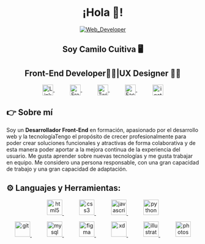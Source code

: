<h1 align="center">¡Hola 👋!</h1>
<p align="center">
  <a href="https://www.freepik.com/free-vector/hand-drawn-web-developers_12063795.htm#page=1&query=Web%20developer&position=15&from_view=search" target="blank" style="margin: 0 20px;">
    <img align="center" src="https://image.freepik.com/free-vector/hand-drawn-web-developers_23-2148819604.jpg" alt="Web_Developer"/>
  </a>
</p>

<h2 align="center">Soy Camilo Cuitiva  🖥️</h2>
<h2 align="center">Front-End Developer👨‍🎓|UX Designer 👨‍🎓</h2>
<p align="center">
    <a href="https://www.linkedin.com/in/cacuitiva/" target="blank" style="margin: 0 20px;">
      <img align="center" src="https://simpleicons.org/icons/linkedin.svg" alt="Linkedin - Camilo Cuitiva" height="28px" width="28px" />
    </a>
    <a href="https://www.freecodecamp.org/espanol/CaCuitiva" target="blank" style="margin: 0 20px;">
      <img align="center" src="https://simpleicons.org/icons/freecodecamp.svg" alt="FreeCodeCamp - Camilo Cuitiva" height="28px" width="28px" />
    </a>
    <a href="https://twitter.com/mundevux" target="blank" style="margin: 0 20px;">
      <img align="center" src="https://simpleicons.org/icons/twitter.svg" alt="Twitch - Eduardo Fierro Pro" height="28px" width="28px" />
    </a>
    <a href="https://www.facebook.com/Camilo.Cuitiva/" target="blank" style="margin: 0 20px;">
      <img align="center" src="https://simpleicons.org/icons/facebook.svg" alt="Facebook - Camilo Cuitiva" height="28px" width="28px" />
    </a>
    <a href="https://www.instagram.com/mundev.ux/" target="blank" style="margin: 0 20px;" >
      <img align="center" src="https://simpleicons.org/icons/instagram.svg" alt="instagram - Camilo Cuitiva" height="28px" width="28px" />
    </a>
</p>

## 👉 Sobre mí
Soy un **Desarrollador Front-End** en formación, apasionado por el desarrollo web y la tecnologíaTengo el propósito de crecer profesionalmente para poder crear soluciones funcionales y atractivas de forma colaborativa y de esta manera poder aportar a la mejora continua de la experiencia del usuario. Me gusta aprender sobre nuevas tecnologías y me gusta trabajar en equipo. Me considero una persona responsable, con una gran capacidad de trabajo y una gran capacidad de adaptación.



## ⚙️ Languajes y Herramientas:
<p align="center">
  <a href="https://www.w3.org/html/" target="_blank" rel="noreferrer" style="margin: 0 20px;">
    <img src="https://simpleicons.org/icons/html5.svg" alt="html5" width="40" height="40"/>
  </a>
  <a href="https://www.w3schools.com/css/" target="_blank" rel="noreferrer" style="margin: 0 20px;">
    <img src="https://simpleicons.org/icons/css3.svg" alt="css3" width="40" height="40"/>
  </a>
  <a href="https://developer.mozilla.org/en-US/docs/Web/JavaScript" target="_blank" rel="noreferrer" style="margin: 0 20px;">
    <img src="https://simpleicons.org/icons/javascript.svg" alt="javascript" width="40" height="40"/>
  </a>
  <a href="https://www.python.org" target="_blank" rel="noreferrer" style="margin: 0 20px;">
    <img src="https://simpleicons.org/icons/python.svg" alt="python" width="40" height="40"/>
  </a>
</p>
<p align="center">
  <a href="https://git-scm.com/" target="_blank" rel="noreferrer" style="margin: 0 20px;">
    <img src="https://simpleicons.org/icons/git.svg" alt="git" width="40" height="40"/>
  </a>
  <a href="https://www.mysql.com/" target="_blank" rel="noreferrer" style="margin: 0 20px;">
    <img src="https://simpleicons.org/icons/mysql.svg" alt="mysql" width="40" height="40"/>
  </a>
  <a href="https://www.figma.com/" target="_blank" rel="noreferrer" style="margin: 0 20px;">
    <img src="https://simpleicons.org/icons/figma.svg" alt="figma" width="40" height="40"/>
  </a>
  <a href="https://www.adobe.com/products/xd.html" target="_blank" rel="noreferrer" style="margin: 0 20px;">
    <img src="https://simpleicons.org/icons/adobexd.svg" alt="xd" width="40" height="40"/>
  </a>
  <a href="https://www.adobe.com/in/products/illustrator.html" target="_blank" rel="noreferrer" style="margin: 0 20px;">
    <img src="https://simpleicons.org/icons/adobeillustrator.svg" alt="illustrator" width="40" height="40"/>
  </a>
  <a href="https://www.photoshop.com/en" target="_blank" rel="noreferrer" style="margin: 0 20px;">
    <img src="https://simpleicons.org/icons/adobephotoshop.svg" alt="photoshop" width="40" height="40"/>
  </a>
</p>
